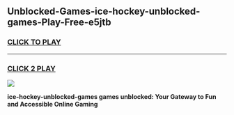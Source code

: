 
## Unblocked-Games-ice-hockey-unblocked-games-Play-Free-e5jtb
<h3>
<a href="https://premium76.site?title=ice-hockey-unblocked-games&ref=21A">CLICK TO PLAY</a></h3>
<hr>

<h3>
<a href="https://premium76.site?title=ice-hockey-unblocked-games&ref=21A">CLICK 2 PLAY</a>
  
</h3>

<a href="https://premium76.site?title=ice-hockey-unblocked-games&ref=21A"><img src="https://clearcache.store/games.png"></a>


**ice-hockey-unblocked-games games unblocked: Your Gateway to Fun and Accessible Online Gaming**
